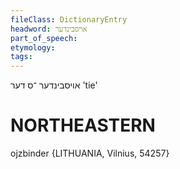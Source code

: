 ```yaml
---
fileClass: DictionaryEntry
headword: אויסבינדער
part_of_speech: 
etymology: 
tags: 
---
```

אויסבינדער
־ס
דער
'tie'

NORTHEASTERN
==============

ojzbinder {LITHUANIA, Vilnius, 54257}